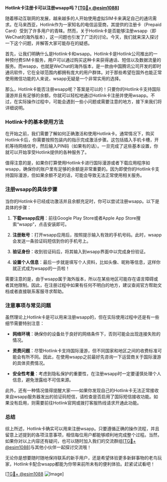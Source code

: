 **Hotlink卡注册卡可以注册wsapp吗？[[TG💪+ @esim1088](https://t.me/s/esim1088)]**

随着移动互联网的发展，越来越多的人开始使用虚拟SIM卡来满足自己的通讯需求。在马来西亚，Hotlink作为一家知名的电信运营商，其提供的注册卡（Prepaid Card）受到了许多用户的青睐。然而，关于Hotlink卡是否能够注册wsapp（即WeChat的海外版本），这一问题也引发了广泛的讨论。今天，我们就来深入探讨一下这个问题，并解答大家可能存在的疑惑。

首先，让我们明确什么是Hotlink卡和wsapp。Hotlink卡是Hotlink公司推出的一种预付费SIM卡服务，用户可以通过购买这种卡来获得通话、短信以及数据流量的服务。而wsapp，也就是WeChat的海外版本，是一款由中国腾讯公司开发的即时通讯软件，它在全球范围内都拥有庞大的用户群体。对于那些希望在国外也能正常使用微信功能的人来说，wsapp无疑是一个非常实用的选择。

那么，Hotlink卡能否注册wsapp呢？答案是可以的！只要你的Hotlink卡支持国际漫游并且有足够的余额，你就可以轻松地通过Hotlink卡注册并使用wsapp。不过，在实际操作过程中，可能会遇到一些小问题或需要注意的地方，接下来我们将详细说明。

### Hotlink卡的基本使用方法

在开始之前，我们需要了解如何正确激活和使用Hotlink卡。通常情况下，购买Hotlink卡后，你需要按照包装内的指示完成激活步骤。这包括插入手机卡槽，开机等待网络信号，然后输入PIN码（如果有的话）。一旦完成了这些基本设置，你就可以开始享受Hotlink提供的各种服务了。

值得注意的是，如果你打算使用Hotlink卡进行国际漫游或者下载应用程序如wsapp，确保你的账户里有足够的余额是非常重要的。因为即使你的Hotlink卡支持国际漫游，但如果余额不足的话，可能会导致无法正常使用相关服务。

### 注册wsapp的具体步骤

当你的Hotlink卡已经成功激活并且余额充足时，你可以尝试注册wsapp。以下是具体的步骤：

1. **下载wsapp应用**：前往Google Play Store或者Apple App Store搜索“wsapp”，点击安装即可。
   
2. **注册账号**：打开wsapp应用后，按照提示输入有效的手机号码。此时，wsapp会发送一条验证码短信到你的手机号上。

3. **验证身份**：收到验证码后，将其输入到wsapp界面中以完成身份验证。

4. **设置个人信息**：最后一步就是填写个人资料，比如头像、昵称等信息，这样你就正式成为wsapp的一员啦！

需要注意的是，由于wsapp属于海外版本，所以在某些地区可能存在语言障碍或者其他限制。因此，在注册过程中如果有任何不明白的地方，建议查阅官方帮助文档或者直接联系客服寻求帮助。

### 注意事项与常见问题

虽然理论上Hotlink卡是可以用来注册wsapp的，但在实际使用过程中还是有一些细节需要特别注意：

- **网络环境**：确保你的设备处于良好的网络条件下，否则可能会出现连接失败的情况。
  
- **资费问题**：尽管Hotlink卡支持国际漫游，但不同国家和地区之间的收费标准可能会有所不同。因此，在使用wsapp之前最好先咨询一下运营商关于国际漫游的具体资费情况。

- **安全性考量**：考虑到隐私保护的重要性，在注册wsapp时一定要谨慎处理个人信息，避免泄露给不可信来源。

此外，还有一种情况值得提醒大家——如果你发现自己的Hotlink卡无法正常接收来自wsapp服务器发出的验证码短信，请检查是否启用了国际短信接收功能。如果没有启用，则需要前往Hotlink官网或拨打客服热线请求开通此功能。

### 总结

综上所述，Hotlink卡确实可以用来注册wsapp。只要遵循正确的操作流程，并且留意上述提到的各项注意事项，相信每位用户都能够顺利地完成整个过程。当然，如果你对以上内容还有疑问，也可以随时加入我们的交流群组[[TG💪+ @esim1088](https://t.me/s/esim1088)]与其他小伙伴一起探讨交流哦！

无论你是想要随时随地保持联系的新手用户，还是希望体验更多新鲜事物的老鸟玩家，Hotlink卡配合wsapp都能为你带来前所未有的便利体验。赶紧试试看吧！

[[TG💪+ @esim1088](https://t.me/s/esim1088) ![Image](https://i.postimg.cc/4NQfJmqS/Snipaste-2025-05-13-00-14-12.png)]